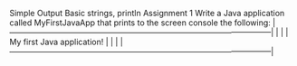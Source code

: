 Simple Output
Basic strings, println
Assignment 1
Write a Java application called MyFirstJavaApp that prints to the screen console the following:
|—————————————————————————————————|
|                                 |
|   My first Java application!    |
|                                 |
|—————————————————————————————————|

